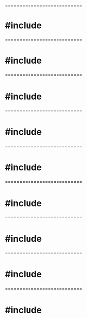 #  <algorithm>  

===========================  
# #include <cmath>
===========================  
# #include <deque>　　　　　 
===========================  
# #include <list>　　　　　　
===========================  
# #include <map>　　　　　　
===========================  
# #include <queue>　　　　　  
===========================  
# #include <set>　　　　　　 
===========================  
# #include <stack>　　 　　　　　
===========================  
# #include <string>　  　　　　
===========================  
# #include <vector>　  　　　 

